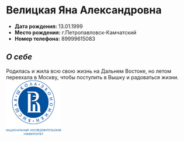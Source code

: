# Велицкая Яна Александровна
* __Дата рождения:__ 13.01.1999
* __Место рождения:__ г.Петропавловск-Камчатский
* __Номер телефона:__ 89999615083
## *__О себе__*

Родилась и жила всю свою жизнь на Дальнем Востоке, но летом переехала в Москву, чтобы поступить в Вышку и радоваться жизни. 
<img src="вшэ.jpg" width="150" height="150" />
